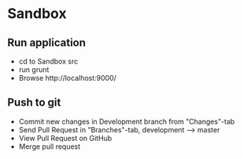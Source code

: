 # Sandbox

## Run application
- cd to Sandbox src
- run grunt
- Browse http://localhost:9000/


## Push to git
- Commit new changes in Development branch from "Changes"-tab
- Send Pull Request in "Branches"-tab, development --> master
- View Pull Request on GitHub
- Merge pull request
